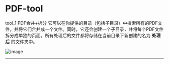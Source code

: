# PDF-tool
tool_1 PDF合并+拆分 它可以在你提供的目录（包括子目录）中搜索所有的PDF文件，并将它们合并成一个文件。同时，它还会创建一个子目录，并将每个PDF文件拆分成单独的页面。所有处理后的文件都将存储在当前目录下新创建的名为 **处理后** 的文件夹中。

![image](https://github.com/Xiaobal/PDF-tool/assets/46612303/9ab13c2b-ab51-4aa1-a78c-4e23ce6302fc)
****
